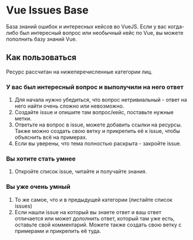 # Vue Issues Base
База знаний ошибок и интересных кейсов во VueJS. Если у вас когда-либо был интересный вопрос или необычный кейс по Vue, 
вы можете пополнить базу знаний Vue.

## Как пользоваться
Ресурс рассчитан на нижеперечисленные категории лиц.
### У вас был интересный вопрос и выполучили на него ответ
1. Для начала нужно убедиться, что вопрос нетривиальный - ответ на него найти очень сложно или невозможно.
2. Создайте issue и опишите там вопрос/кейс, поставьте нужные метки.
3. Ответьте на вопрос в issue, можете добавить ссылки на ресурсы. Также можно создать свою ветку и прикрепить её к issue, чтобы объяснить всё на примерах.
4. Если вы уверены, что тема полностью раскрыта - закройте issue.

### Вы хотите стать умнее
1. Откройте список issue, читайте и получайте знания.

### Вы уже очень умный
1. То же самое, что и в предыдущей категории (листайте список issues)
2. Если нашли issue на который вы знаете ответ и ваш ответ отличается или может дололнить ответ, который там уже есть, оставьте свой комментарий.
Можете также создать свою ветку с примерами и прикрепить её туда.
